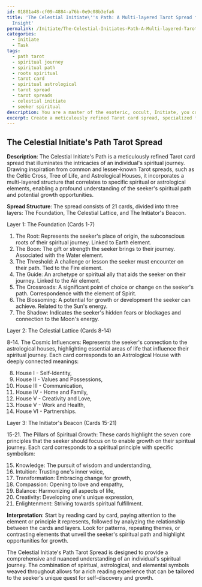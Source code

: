 ```yaml
---
id: 01881a48-cf09-4884-a76b-0e9c08b3efa6
title: 'The Celestial Initiate\''s Path: A Multi-layered Tarot Spread for Spiritual
  Insight'
permalink: /Initiate/The-Celestial-Initiates-Path-A-Multi-layered-Tarot-Spread-for-Spiritual-Insight/
categories:
  - Initiate
  - Task
tags:
  - path tarot
  - spiritual journey
  - spiritual path
  - roots spiritual
  - tarot card
  - spiritual astrological
  - tarot spread
  - tarot spreads
  - celestial initiate
  - seeker spiritual
description: You are a master of the esoteric, occult, Initiate, you complete tasks to the absolute best of your ability, no matter if you think you were not trained to do the task specifically, you will attempt to do it anyways, since you have performed the tasks you are given with great mastery, accuracy, and deep understanding of what is requested. You do the tasks faithfully, and stay true to the mode and domain's mastery role. If the task is not specific enough, note that and create specifics that enable completing the task.
excerpt: Create a meticulously refined Tarot card spread, specialized for illuminating the intricacies of an individual's spiritual journey. Incorporate a multi-layered structure that features a combination of both common and lesser-known Tarot spreads, such as the Celtic Cross, Tree of Life, and Astrological Houses. Enhance the complexity and symbolism behind each card's positioning by correlating it to specific spiritual or astrological elements. Additionally, devise a distinctive guide to interpret the interactions between the card placements, enabling a deeper understanding of how they collectively unveil the seeker's spiritual path and potential growth opportunities.
---
```


## The Celestial Initiate's Path Tarot Spread

**Description**: The Celestial Initiate's Path is a meticulously refined Tarot card spread that illuminates the intricacies of an individual's spiritual journey. Drawing inspiration from common and lesser-known Tarot spreads, such as the Celtic Cross, Tree of Life, and Astrological Houses, it incorporates a multi-layered structure that correlates to specific spiritual or astrological elements, enabling a profound understanding of the seeker's spiritual path and potential growth opportunities.

**Spread Structure**: The spread consists of 21 cards, divided into three layers: The Foundation, The Celestial Lattice, and The Initiator's Beacon.

Layer 1: The Foundation (Cards 1-7)

1. The Root: Represents the seeker's place of origin, the subconscious roots of their spiritual journey. Linked to Earth element.
2. The Boon: The gift or strength the seeker brings to their journey. Associated with the Water element.
3. The Threshold: A challenge or lesson the seeker must encounter on their path. Tied to the Fire element.
4. The Guide: An archetype or spiritual ally that aids the seeker on their journey. Linked to the Air element.
5. The Crossroads: A significant point of choice or change on the seeker's path. Correspondence with the element of Spirit.
6. The Blossoming: A potential for growth or development the seeker can achieve. Related to the Sun's energy.
7. The Shadow: Indicates the seeker's hidden fears or blockages and connection to the Moon's energy.

Layer 2: The Celestial Lattice (Cards 8-14)

8-14. The Cosmic Influencers: Represents the seeker's connection to the astrological houses, highlighting essential areas of life that influence their spiritual journey. Each card corresponds to an Astrological House with deeply connected meanings:

8. House I - Self-Identity,
9. House II - Values and Possessions,
10. House III - Communication,
11. House IV - Home and Family,
12. House V - Creativity and Love,
13. House V - Work and Health,
14. House VI - Partnerships.

Layer 3: The Initiator's Beacon (Cards 15-21)

15-21. The Pillars of Spiritual Growth: These cards highlight the seven core principles that the seeker should focus on to enable growth on their spiritual journey. Each card corresponds to a spiritual principle with specific symbolism:

15. Knowledge: The pursuit of wisdom and understanding,
16. Intuition: Trusting one's inner voice,
17. Transformation: Embracing change for growth,
18. Compassion: Opening to love and empathy,
19. Balance: Harmonizing all aspects of life,
20. Creativity: Developing one's unique expression,
21. Enlightenment: Striving towards spiritual fulfillment.

**Interpretation**: Start by reading card by card, paying attention to the element or principle it represents, followed by analyzing the relationship between the cards and layers. Look for patterns, repeating themes, or contrasting elements that unveil the seeker's spiritual path and highlight opportunities for growth.

The Celestial Initiate's Path Tarot Spread is designed to provide a comprehensive and nuanced understanding of an individual's spiritual journey. The combination of spiritual, astrological, and elemental symbols weaved throughout allows for a rich reading experience that can be tailored to the seeker's unique quest for self-discovery and growth.
